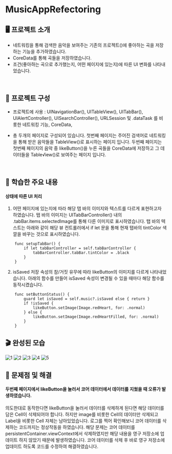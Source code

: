 # MusicAppRefectoring

## 🖥️ 프로젝트 소개

- 네트워킹을 통해 검색한 음악을 보여주는 기존의 프로젝트()에 좋아하는 곡을 저장하는 기능을 추가하였습니다.
- CoreData를 통해 곡들을 저장하였습니다.
- 조건(좋아하는 곡으로 추가했는지, 어떤 페이지에 있는지)에 따른 UI 변화를 나타내었습니다.

<br>

## 👀 프로젝트 구성

- 프로젝트에 사용 : UINavigationBar(), UITableView(), UITabBar(), UIAlertController(), UISearchController(), URLSession 및 .dataTask 를 비롯한 네트워킹 기능, CoreData, 
  
- 총 두개의 페이지로 구성되어 있습니다.
첫번째 페이지는 주어진 검색어로 네트워킹을 통해 받은 음악들을 TableView()로 표시하는 페이지 입니다.
두번째 페이지는 첫번째 페이지의 음악 중 likeButton()을 누른 곡들을 CoreData에 저장하고 그 데이터들을 Table√iew()로 보여주는 페이지 입니다.

<br>

## 📌 학습한 주요 내용

#### 상태에 따른 UI 처리

1. 어떤 페이지에 있는지에 따라 해당 탭 바의 이미지와 텍스트를 다르게 표현하고자 하였습니다.
탭 바의 이미지는 UITabBarController() 내의 .tabBar.items.selectedImage를 통해 다른 이미지로 표시하였습니다.
탭 바의 텍스트는 아래와 같이 해당 뷰 컨트롤러에서 if let 문을 통해 현재 탭바의 tintColor 색깔을 바꾸는 것으로 표시하였습니다.
```
    func setupTabBar() {
        if let tabBarController = self.tabBarController {
            tabBarController.tabBar.tintColor = .black
        }
    }
```

2. isSaved 저장 속성의 참/거짓 유무에 따라 likeButton의 이미지를 다르게 나타내었습니다.
아래의 함수를 만들어 isSaved 속성이 변경될 수 있을 때마다 해당 함수를 동작시켰습니다.
```
    func setButtonStatus() {
        guard let isSaved = self.music?.isSaved else { return }
        if !isSaved {
            likeButton.setImage(Image.redHeart, for: .normal)
        } else {
            likeButton.setImage(Image.redHeartFilled, for: .normal)
        }
    }
```

## 🎬 완성된 모습
![1](https://github.com/kangsworkspace/DataStorage/assets/141600830/07873aba-4761-4a36-be6c-ba4e369b862d)
![2](https://github.com/kangsworkspace/DataStorage/assets/141600830/00bd129d-9d04-4328-b6c6-1d8a63a51dfa)
![3](https://github.com/kangsworkspace/DataStorage/assets/141600830/476e186d-850d-49fa-8877-959b8b08be42)
![4](https://github.com/kangsworkspace/DataStorage/assets/141600830/d22694f7-6693-4451-a485-a88500db64d2)
![5](https://github.com/kangsworkspace/DataStorage/assets/141600830/da4f4072-a466-4ec9-ba85-e4d49c502e4c)

## 🙉 문제점 및 해결

#### 두번째 페이지에서 likeButton을 눌러서 코어 데이터에서 데이터를 지웠을 때 오류가 발생하였습니다.
의도한대로 동작한다면 likeButton을 눌러서 데이터를 삭제하게 된다면 해당 데이터를 담은 Cell이 삭제되어야 합니다.
하지만 image를 비롯한 Cell의 데이터만 삭제되고 Label을 비롯한 Cell 자체는 남아있었습니다.
로그를 찍어 확인해보니 코어 데이터를 삭제하는 코드까지는 정상작동을 하였습니다.
해당 문제는 코어 데이터를 persistentContainer.viewContext에서 삭제하였지만 해당 내용을 영구 저장소에 업데이트 하지 않았기 때문에 발생하였습니다.
코어 데이터를 삭제 후 바로 영구 저장소에 업데이트 하도록 코드를 수정하여 해결하였습니다.
